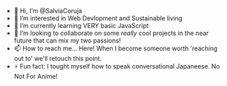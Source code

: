 - 👋 Hi, I’m @SalviaCoruja
- 👀 I’m interested in Web Devlopment and Sustainable living
- 🌱 I’m currently learning VERY basic JavaScript
- 💞️ I’m looking to collaborate on some <em>really</em> cool projects in the near future that can mix my two passions!
- 📫 How to reach me... Here! When I become someone worth 'reaching out to' we'll retouch this point.
- ⚡ Fun fact: I tought myself how to speak conversational Japaneese. No Not For Anime! 

<!---
SalviaCo/SalviaCo is a ✨ special ✨ repository because its `README.md` (this file) appears on your GitHub profile.
You can click the Preview link to take a look at your changes.
--->
